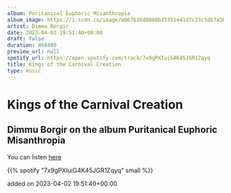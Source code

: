 ```yaml
---
album: Puritanical Euphoric Misanthropia
album_image: https://i.scdn.co/image/ab67616d0000b27351e41d7c23c5db7a50495816
artist: Dimmu Borgir
date: 2023-04-02 19:51:40+00:00
draft: false
duration: 468480
preview_url: null
spotify_url: https://open.spotify.com/track/7x9gPXIuiG4K45JGR1Zqyq
title: Kings of the Carnival Creation
type: music
---
```



# Kings of the Carnival Creation

## Dimmu Borgir on the album Puritanical Euphoric Misanthropia

You can listen [here](https://open.spotify.com/track/7x9gPXIuiG4K45JGR1Zqyq)

{{% spotify "7x9gPXIuiG4K45JGR1Zqyq" small %}}

added on 2023-04-02 19:51:40+00:00